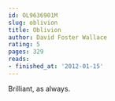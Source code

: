 ```yaml
---
id: OL9636901M
slug: oblivion
title: Oblivion
author: David Foster Wallace
rating: 5
pages: 329
reads:
- finished_at: '2012-01-15'
---
```

Brilliant, as always.
